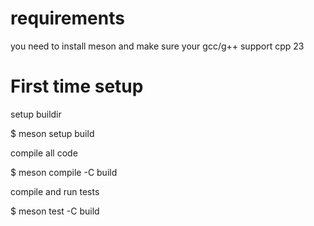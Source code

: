 
# requirements
you need to install meson and make sure your gcc/g++ support cpp 23

# First time setup

setup buildir

$ meson setup build

compile all code

$ meson compile -C build

compile and run tests 

$ meson test -C build 



